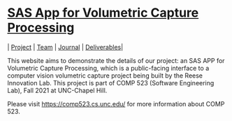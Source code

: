 # [SAS App for Volumetric Capture Processing](https://teamz-comp523.github.io/vcp/index.html) 

| [Project](https://teamz-comp523.github.io/vcp/project.html) | [Team](https://teamz-comp523.github.io/vcp/team.html) | [Journal](https://teamz-comp523.github.io/vcp/journal.html) | [Deliverables](https://teamz-comp523.github.io/vcp/deliverables.html)|

This website aims to demonstrate the details of our project: an SAS APP for Volumetric Capture Processing, which is a public-facing interface to a computer vision volumetric capture project being built by the Reese Innovation Lab. This project is part of COMP 523 (Software Engineering Lab), Fall 2021 at UNC-Chapel Hill. 

Please visit <https://comp523.cs.unc.edu/> for more information about COMP 523.
